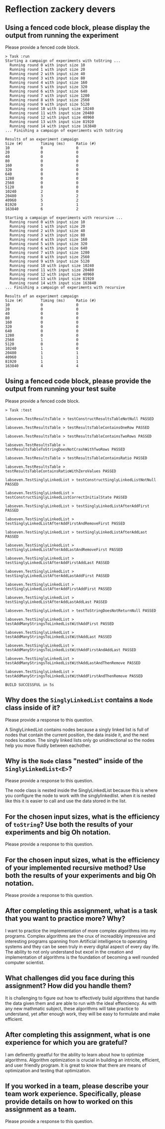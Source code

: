 # Reflection zackery devers

## Using a fenced code block, please display the output from running the experiment

Please provide a fenced code block.

```
> Task :run
Starting a campaign of experiments with toString ...
  Running round 0 with input size 10
  Running round 1 with input size 20
  Running round 2 with input size 40
  Running round 3 with input size 80
  Running round 4 with input size 160
  Running round 5 with input size 320
  Running round 6 with input size 640
  Running round 7 with input size 1280
  Running round 8 with input size 2560
  Running round 9 with input size 5120
  Running round 10 with input size 10240
  Running round 11 with input size 20480
  Running round 12 with input size 40960
  Running round 13 with input size 81920
  Running round 14 with input size 163840
... Finishing a campaign of experiments with toString

Results of an experiment campaign
Size (#)        Timing (ms)     Ratio (#)
10              0               0
20              0               0
40              0               0
80              0               0
160             0               0
320             0               0
640             0               0
1280            0               0
2560            0               0
5120            0               0
10240           2               0
20480           3               2
40960           5               2
81920           3               1
163840          6               2

Starting a campaign of experiments with recursive ...
  Running round 0 with input size 10
  Running round 1 with input size 20
  Running round 2 with input size 40
  Running round 3 with input size 80
  Running round 4 with input size 160
  Running round 5 with input size 320
  Running round 6 with input size 640
  Running round 7 with input size 1280
  Running round 8 with input size 2560
  Running round 9 with input size 5120
  Running round 10 with input size 10240
  Running round 11 with input size 20480
  Running round 12 with input size 40960
  Running round 13 with input size 81920
  Running round 14 with input size 163840
... Finishing a campaign of experiments with recursive

Results of an experiment campaign
Size (#)        Timing (ms)     Ratio (#)
10              0               0
20              0               0
40              0               0
80              0               0
160             0               0
320             0               0
640             0               0
1280            0               0
2560            1               0
5120            0               0
10240           1               0
20480           1               1
40960           1               1
81920           1               1
163840          4               4
```

## Using a fenced code block, please provide the output from running your test suite

Please provide a fenced code block.

```
> Task :test

labseven.TestResultsTable > testConstructResultsTableNotNull PASSED

labseven.TestResultsTable > testResultsTableContainsOneRow PASSED

labseven.TestResultsTable > testResultsTableContainsTwoRows PASSED

labseven.TestResultsTable > testResultsTableToStringDoesNotCrashWithTwoRows PASSED

labseven.TestResultsTable > testResultsTableContainsRatio PASSED

labseven.TestResultsTable > testResultsTableContainsRatioWithZeroValues PASSED

labseven.TestSinglyLinkedList > testConstructSinglyLinkedListNotNull PASSED

labseven.TestSinglyLinkedList > testConstructSinglyLinkedListCorrectInitialState PASSED

labseven.TestSinglyLinkedList > testSinglyLinkedListAfterAddFirst PASSED

labseven.TestSinglyLinkedList > testSinglyLinkedListAfterAddFirstAndRemoveFirst PASSED

labseven.TestSinglyLinkedList > testSinglyLinkedListAfterAddLast PASSED

labseven.TestSinglyLinkedList > testSinglyLinkedListAfterAddLastAndRemoveFirst PASSED

labseven.TestSinglyLinkedList > testSinglyLinkedListAfterAddFirstAddLast PASSED

labseven.TestSinglyLinkedList > testSinglyLinkedListAfterAddLastAddFirst PASSED

labseven.TestSinglyLinkedList > testSinglyLinkedListAfterAddFirstAddFirst PASSED

labseven.TestSinglyLinkedList > testSinglyLinkedListAfterAddLastAddLast PASSED

labseven.TestSinglyLinkedList > testToStringDoesNotReturnNull PASSED

labseven.TestSinglyLinkedList > testAddManyStringsToLinkedListWithAddFirst PASSED

labseven.TestSinglyLinkedList > testAddManyStringsToLinkedListWithAddLast PASSED

labseven.TestSinglyLinkedList > testAddManyStringsToLinkedListWithAddFirstAndAddLast PASSED

labseven.TestSinglyLinkedList > testAddManyStringsToLinkedListWithAddLastAndThenRemove PASSED

labseven.TestSinglyLinkedList > testAddManyStringsToLinkedListWithAddFirstAndThenRemove PASSED

BUILD SUCCESSFUL in 5s
```

## Why does the `SinglyLinkedList` contains a `Node` class inside of it?

Please provide a response to this question.

A SinglyLinkedList contains nodes because a singly linked list is full of nodes that contain the current position, the data inside it, and the next nodes location. The singly linked lists only go unidirectional so the nodes help you move fluidly between eachother.

## Why is the `Node` class "nested" inside of the `SinglyLinkedList<E>`?

Please provide a response to this question.

The node class is nested inside the SinglyLinkedList<E> because this is where you configure the node to work with the singlylinkedlist. when it is nested like this it is easier to call and use the data stored in the list.

## For the chosen input sizes, what is the efficiency of `toString`? Use both the results of your experiments and big Oh notation.

Please provide a response to this question.

## For the chosen input sizes, what is the efficiency of your implemented recursive method? Use both the results of your experiments and big Oh notation.

Please provide a response to this question.

## After completing this assignment, what is a task that you want to practice more? Why?

I want to practice the implementation of more complex algorithms into my programs. Complex algorithms are the crux of increadibly impressive and interesting programs spanning from Artificial intelligence to operating systems and they can be seen truly in every digital aspect of every day life. The ability to not only understand but excel in the creation and implementation of algorithms is the foundation of becoming a well rounded computer scientist.

## What challenges did you face during this assignment? How did you handle them?

It is challenging to figure out how to effectively build algorithms that handle the data given them and are able to run with the ideal effenciency. As with any new mathmatic subject, these algorithms will take practice to understand, yet after enough work, they will be easy to formulate and make efficient.

## After completing this assignment, what is one experience for which you are grateful?

I am definently greatful for the ability to learn about how to optimize algorithms. Algorithm optimization is crucial in building an intricite, efficient, and user friendly program. It is great to know that there are means of optimization and testing that optimization.

## If you worked in a team, please describe your team work experience. Specifically, please provide details on how to worked on this assignment as a team.

Please provide a response to this question.
